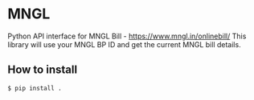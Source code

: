 # MNGL
Python API interface for MNGL Bill - https://www.mngl.in/onlinebill/
This library will use your MNGL BP ID and get the current MNGL bill details.

How to install
--------------

    $ pip install .
